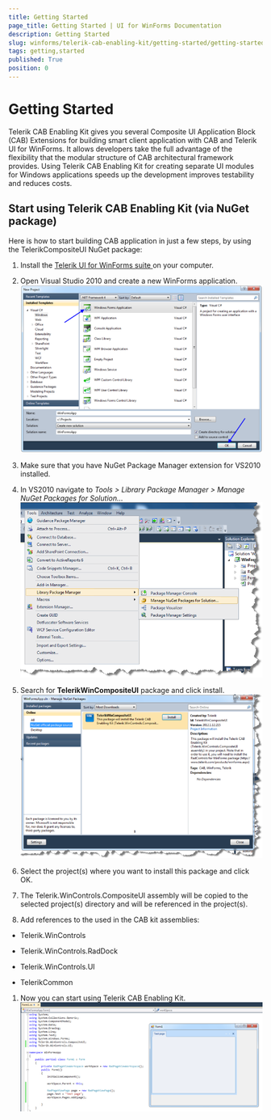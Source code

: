 ```yaml
---
title: Getting Started
page_title: Getting Started | UI for WinForms Documentation
description: Getting Started
slug: winforms/telerik-cab-enabling-kit/getting-started/getting-started
tags: getting,started
published: True
position: 0
---
```


# Getting Started



Telerik CAB Enabling Kit gives you several Composite UI Application Block (CAB) Extensions for
        building smart client application with CAB and Telerik UI for WinForms. It allows
        developers take the full advantage of the flexibility that the modular structure of CAB
        architectural framework provides. Using Telerik CAB Enabling Kit for creating separate
        UI modules for Windows applications speeds up the development improves testability and reduces costs.
      

## Start using Telerik CAB Enabling Kit (via NuGet package)

Here is how to start building CAB application in just a few steps, by using the TelerikCompositeUI NuGet package:
        

1. Install the
              [Telerik UI for WinForms suite ](http://www.telerik.com/products/winforms.aspx)
              on your computer.
            

1. Open Visual Studio 2010 and create a new WinForms application.
            ![telerik-cab-enabling-kit-telerik-cab-enabling-kit-building-the-telerik-cab-enabling-kit 001](images/telerik-cab-enabling-kit-telerik-cab-enabling-kit-building-the-telerik-cab-enabling-kit001.png)

1. Make sure that you have NuGet Package Manager extension for VS2010 installed.
            

1. In VS2010 navigate to *Tools > Library Package Manager > Manage NuGet Packages for Solution…*![telerik-cab-enabling-kit-telerik-cab-enabling-kit-building-the-telerik-cab-enabling-kit 002](images/telerik-cab-enabling-kit-telerik-cab-enabling-kit-building-the-telerik-cab-enabling-kit002.png)

1. Search for __TelerikWinCompositeUI__ package and click install.
            ![telerik-cab-enabling-kit-telerik-cab-enabling-kit-building-the-telerik-cab-enabling-kit 003](images/telerik-cab-enabling-kit-telerik-cab-enabling-kit-building-the-telerik-cab-enabling-kit003.png)

1. Select the project(s) where you want to install this package and click OK.
            

1. The Telerik.WinControls.CompositeUI assembly will be copied to the selected project(s)
              directory and will be referenced in the project(s).
            

1. Add references to the used in the CAB kit assemblies:
            

* Telerik.WinControls

* Telerik.WinControls.RadDock

* Telerik.WinControls.UI

* TelerikCommon

1. Now you can start using Telerik CAB Enabling Kit.
            ![telerik-cab-enabling-kit-telerik-cab-enabling-kit-building-the-telerik-cab-enabling-kit 004](images/telerik-cab-enabling-kit-telerik-cab-enabling-kit-building-the-telerik-cab-enabling-kit004.png)
